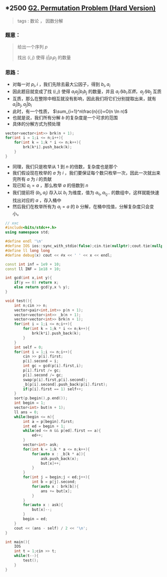 ## *2500 [G2. Permutation Problem (Hard Version)](https://codeforces.com/problemset/problem/1986/G2)

> tags : 数论 ， 因数分解

### 题意：

> 给出一个序列 $p$
>
> 找出 $(i,j)$ 使得 $ij|p_ip_j$ 的数量

### 思路：

* 对每一对 $p_i,i$ ，我们先除去最大公因子，得到 $b_i,a_i$
* 因此题目就变成了找 $(i,j)$ 使得 $a_ia_j|b_ib_j$ 的数量，并且 $a_i与b_i互质，a_j与b_j$ 互质
* 互质，那么在整除中相互就没有影响，因此我们将它们分别提取出来，就有 $a_i|b_j,a_j|b_i$
* 此时，有一个性质， $\sum_{i=1}^n\frac{n}{i}=O(n \ln n)$
* 也就是说，我们所有分解 $b$ 的复杂度是一个可求的范围
* 具体的分解方式为预处理

```cpp
vector<vector<int>> brk(n + 1);
for(int i = 1;i <= n;i++){
	for(int k = 1;k * i <= n;k++){
		brk[k*i].push_back(k);
	}
}
```

* 同理，我们只是枚举从 $1$ 到 $n$ 的倍数，复杂度也是那个
* 我们假设现在枚举的 $a$ 为 $i$ ，我们要保证每个数只枚举一次，因此一次就出来完所有 $a$ 为 $i$ 的贡献
* 现已知 $a_i=a$ ，那么枚举 $a$ 的倍数到 $n$
* 我们提前将 $(b_i,a_i)$ 存入以 $b_i$ 为维度，值为 $a_{i_1},a_{i_{2}}..$ 的数组中，这样就能快速找出对应的 $a$ ，存入桶中
* 然后我们在枚举所有为 $a_i=a$ 的 $b$ 分解，在桶中找值，分解复杂度只会变小。

```cpp
// xxc
#include<bits/stdc++.h>
using namespace std;

#define endl '\n'
#define IOS ios::sync_with_stdio(false);cin.tie(nullptr);cout.tie(nullptr);
#define ll long long
#define debug(x) cout << #x << ' ' << x << endl;

const int inf = 1e9 + 10;
const ll INF = 1e18 + 10;

int gcd(int x,int y){
	if(y == 0) return x;
	else return gcd(y,x % y);
}

void test(){
	int n;cin >> n;
	vector<pair<int,int>> p(n + 1);
	vector<vector<int>> _b(n + 1);
	vector<vector<int>> brk(n + 1);
	for(int i = 1;i <= n;i++){
		for(int k = 1;k * i <= n;k++){
			brk[k*i].push_back(k);
		}
	}
	int self = 0;
	for(int i = 1;i <= n;i++){
		cin >> p[i].first;
		p[i].second = i;
		int gc = gcd(p[i].first,i);
		p[i].first /= gc;
		p[i].second /= gc;
		swap(p[i].first,p[i].second);
		_b[p[i].second].push_back(p[i].first);
		if(p[i].first == 1) self++;
	}
	sort(p.begin(),p.end());
	int begin = 1;
	vector<int> but(n + 1);
	ll ans = 0;
	while(begin <= n){
		int a = p[begin].first;
		int ed = begin + 1;
		while(ed <= n && p[ed].first == a){
			ed++;
		}
		vector<int> ask;
		for(int k = 1;k * a <= n;k++){
			for(auto x : _b[k * a]){
				ask.push_back(x);
				but[x]++;
			}
		}
		for(int j = begin;j < ed;j++){
			int b = p[j].second;
			for(auto x : brk[b]){
				ans += but[x];
			}
		}
		for(auto x : ask){
			but[x]--;
		}
		begin = ed;
	}
	cout << (ans - self) / 2 << '\n';
}

int main(){
	IOS
	int t = 1;cin >> t;
	while(t--){
		test();
	}
}
```

